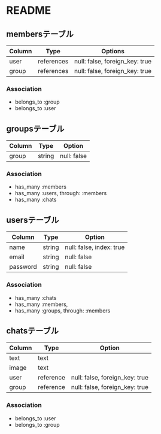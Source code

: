 # README

## membersテーブル
|Column|Type|Options|
|------|----|-------|
|user|references|null: false, foreign_key: true|
|group|references|null: false, foreign_key: true|

### Association
- belongs_to :group
- belongs_to :user

## groupsテーブル
|Column|Type|Option|
|------|----|------|
|group|string|null: false|

### Association
- has_many :members 
- has_many :users, through: :members
- has_many :chats

## usersテーブル
|Column|Type|Option|
|------|----|------|
|name|string|null: false, index: true|
|email|string|null: false|
|password|string|null: false|

### Association
- has_many :chats
- has_many :members, 
- has_many :groups, through: :members

## chatsテーブル
|Column|Type|Option|
|------|----|------|
|text|text||
|image|text||
|user|reference|null: false, foreign_key: true|
|group|reference|null: false, foreign_key: true|

### Association
- belongs_to :user
- belongs_to :group